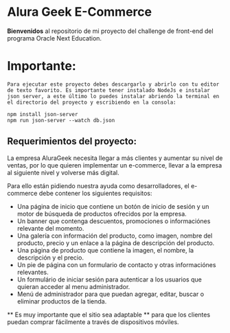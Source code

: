 # Alura Geek E-Commerce

**Bienvenidos** al repositorio de mi proyecto del challenge de front-end del programa Oracle Next Education.

# Importante: 
    Para ejecutar este proyecto debes descargarlo y abrirlo con tu editor de texto favorito. Es importante tener instalado NodeJs e instalar json server, a este último lo puedes instalar abriendo la terminal en el directorio del proyecto y escribiendo en la consola:
```
npm install json-server
npm run json-server --watch db.json
```

## Requerimientos del proyecto:

La empresa AluraGeek necesita llegar a más clientes y aumentar su nivel de ventas, por lo que quieren implementar un e-commerce, llevar a la empresa al siguiente nivel y volverse más digital.

Para ello están pidiendo nuestra ayuda como desarrolladores, el e-commerce debe contener los siguientes requisitos:
- Una página de inicio que contiene un botón de inicio de sesión y un motor de búsqueda de productos ofrecidos por la empresa.
- Un banner que contenga descuentos, promociones o informaciónes relevante del momento.
- Una galería con información del producto, como imagen, nombre del producto, precio y un enlace a la página de descripción del producto.
- Una página de producto que contiene la imagen, el nombre, la descripción y el precio.
- Un pie de página con un formulario de contacto y otras informaciónes relevantes.
- Un formulário de iniciar sesión para autenticar a los usuarios que quieran acceder al menu administrador. 
- Menú de administrador para que puedan agregar, editar, buscar o eliminar productos de la tienda.

** Es muy importante que el sitio sea adaptable ** para que los clientes puedan comprar fácilmente a través de dispositivos móviles.



    
